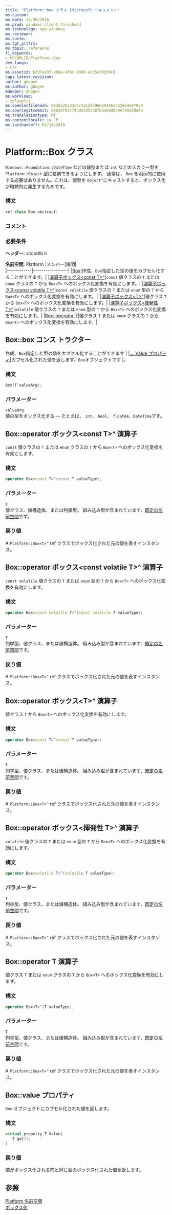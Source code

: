 ```yaml
---
title: "Platform::box クラス |Microsoft ドキュメント"
ms.custom: 
ms.date: 12/30/2016
ms.prod: windows-client-threshold
ms.technology: cpp-windows
ms.reviewer: 
ms.suite: 
ms.tgt_pltfrm: 
ms.topic: reference
f1_keywords:
- VCCORLIB/Platform::Box
dev_langs:
- C++
ms.assetid: b3d7ea37-e98a-4fbc-80b0-ad35e50250c6
caps.latest.revision: 
author: ghogen
ms.author: ghogen
manager: ghogen
ms.workload:
- cplusplus
ms.openlocfilehash: 813ba26333cb73212db966a0446d722eb4e0795d
ms.sourcegitcommit: 6002df0ac79bde5d5cab7bbeb9d8e0ef9920da4a
ms.translationtype: MT
ms.contentlocale: ja-JP
ms.lasthandoff: 02/14/2018
---
```

# <a name="platformbox-class"></a>Platform::Box クラス
`Windows::Foundation::DateTime` などの値型または `int` などのスカラー型を `Platform::Object` 型に格納できるようにします。 通常は、 `Box` を明示的に使用する必要はありません。これは、値型を `Object^`にキャストすると、ボックス化が暗黙的に発生するためです。  
  
### <a name="syntax"></a>構文  
  
```cpp  
ref class Box abstract;  
```  
  ### <a name="remarks"></a>コメント  
  
### <a name="requirements"></a>必要条件  
 **ヘッダー:** vccorlib.h  
  
 **名前空間:** Platform
|メンバー|説明|  
|------------|-----------------|
|[Box](#ctor)|作成、`Box`指定した型の値をカプセル化することができます。|
|[演算子ボックス&lt;const T&gt;^](#box-const-t)|`const` 値クラスの `T` または `enum` クラスの `T` から `Box<T>` へのボックス化変換を有効にします。|
|[演算子ボックス&lt;const volatile T&gt;^](#box-const-volatile-t)|`const volatile` 値クラスの `T` または `enum` 型の `T` から `Box<T>` へのボックス化変換を有効にします。 |
|[演算子ボックス&lt;T&gt;^](#box-t)|値クラス `T` から `Box<T>` へのボックス化変換を有効にします。|
|[演算子ボックス&lt;揮発性 T&gt;^](#box-volatile-t)|`volatile` 値クラスの `T` または `enum` 型の `T` から `Box<T>` へのボックス化変換を有効にします。|
|[Box::operator T](#t)|値クラス `T` または `enum` クラスの `T` から `Box<T>` へのボックス化変換を有効にします。| 
## <a name="ctor"></a> Box::box コンス トラクター
作成、`Box`指定した型の値をカプセル化することができます | |[ 。Value プロパティ](#value)|カプセル化された値を返します、`Box`オブジェクトです |。  
### <a name="syntax"></a>構文  
  
```cpp  
Box(T valueArg);  
```  
  
### <a name="parameters"></a>パラメーター  
 `valueArg`  
 値の型をボックス化する — たとえば、 `int`、 `bool`、 `float64`、`DateTime`です。  
  

## <a name="box-const-t"></a> Box::operator ボックス&lt;const T&gt;^ 演算子
`const` 値クラスの `T` または `enum` クラスの `T` から `Box<T>` へのボックス化変換を有効にします。  
  
### <a name="syntax"></a>構文  
  
```cpp  
operator Box<const T>^(const T valueType);  
```  
  
### <a name="parameters"></a>パラメーター  
 `T`  
 値クラス、値構造体、または列挙型。 組み込み型が含まれています、[既定の名前空間](../cppcx/default-namespace.md)です。  
  
### <a name="return-value"></a>戻り値  
 A `Platform::Box<T>^` ref クラスでボックス化された元の値を表すインスタンス。  
  
## <a name="box-const-volatile-t"></a> Box::operator ボックス&lt;const volatile T&gt;^ 演算子
`const volatile` 値クラスの `T` または `enum` 型の `T` から `Box<T>` へのボックス化変換を有効にします。  
  
### <a name="syntax"></a>構文  
  
```cpp  
operator Box<const volatile T>^(const volatile T valueType);  
```  
  
### <a name="parameters"></a>パラメーター  
 `T`  
 列挙型、値クラス、または値構造体。 組み込み型が含まれています、[既定の名前空間](../cppcx/default-namespace.md)です。  
  
### <a name="return-value"></a>戻り値  
 A `Platform::Box<T>^` ref クラスでボックス化された元の値を表すインスタンス。  
  
## <a name="box-t"></a> Box::operator ボックス&lt;T&gt;^ 演算子
値クラス `T` から `Box<T>` へのボックス化変換を有効にします。  
  
### <a name="syntax"></a>構文  
  
```cpp  
operator Box<const T>^(const T valueType);  
```  
  
### <a name="parameters"></a>パラメーター  
 `T`  
 列挙型、値クラス、または値構造体。 組み込み型が含まれています、[既定の名前空間](../cppcx/default-namespace.md)です。  
  
### <a name="return-value"></a>戻り値  
 A `Platform::Box<T>^` ref クラスでボックス化された元の値を表すインスタンス。  
  
## <a name="box-volatile-t"></a> Box::operator ボックス&lt;揮発性 T&gt;^ 演算子
`volatile` 値クラスの `T` または `enum` 型の `T` から `Box<T>` へのボックス化変換を有効にします。  
  
### <a name="syntax"></a>構文  
  
```cpp  
operator Box<volatile T>^(volatile T valueType);  
```  
  
### <a name="parameters"></a>パラメーター  
 `T`  
 列挙型、値クラス、または値構造体。 組み込み型が含まれています、[既定の名前空間](../cppcx/default-namespace.md)です。  
  
### <a name="return-value"></a>戻り値  
 A `Platform::Box<T>^` ref クラスでボックス化された元の値を表すインスタンス。  
  
## <a name="t"></a>  Box::operator T 演算子
値クラス `T` または `enum` クラスの `T` から `Box<T>` へのボックス化変換を有効にします。  
  
### <a name="syntax"></a>構文  
  
```cpp  
operator Box<T>^(T valueType);  
```  
  
### <a name="parameters"></a>パラメーター  
 `T`  
 列挙型、値クラス、または値構造体。 組み込み型が含まれています、[既定の名前空間](../cppcx/default-namespace.md)です。  
  
### <a name="return-value"></a>戻り値  
 A `Platform::Box<T>^` ref クラスでボックス化された元の値を表すインスタンス。  
  

## <a name="value"></a> Box::value プロパティ
`Box` オブジェクトにカプセル化された値を返します。  
  
### <a name="syntax"></a>構文  
  
```cpp  
virtual property T Value{  
   T get();  
}  
```  
  
### <a name="return-value"></a>戻り値  
 値がボックス化される前と同じ型のボックス化された値を返します。  
  
  
## <a name="see-also"></a>参照  
 [Platform 名前空間](../cppcx/platform-namespace-c-cx.md)   
 [ボックス化](../cppcx/boxing-c-cx.md)